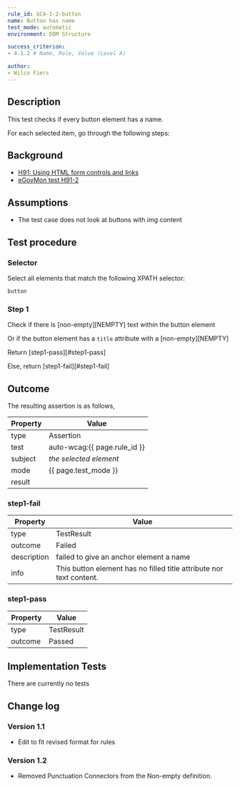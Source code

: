 ```yaml
---
rule_id: SC4-1-2-button
name: Button has name
test_mode: automatic
environment: DOM Structure

success_criterion:
- 4.1.2 # Name, Role, Value (Level A)

author:
- Wilco Fiers
---
```


## Description

This test checks if every button element has a name.

For each selected item, go through the following steps:

## Background

- [H91: Using HTML form controls and links](http://www.w3.org/TR/2014/NOTE-WCAG20-TECHS-20140311/H91.html)
- [eGovMon test H91-2](http://wiki.egovmon.no/wiki/SC4.1.2#ID:_H91-2)

## Assumptions

- The test case does not look at buttons with img content

## Test procedure

### Selector

Select all elements that match the following XPATH selector:

    button

### Step 1

Check if there is [non-empty][NEMPTY] text within the button element

Or if the button element has a `title` attribute with a [non-empty][NEMPTY]

Return [step1-pass][#step1-pass]

Else, return [step1-fail][#step1-fail]

## Outcome

The resulting assertion is as follows,

| Property | Value
|----------|----------
| type     | Assertion
| test     | auto-wcag:{{ page.rule_id }}
| subject  | *the selected element*
| mode     | {{ page.test_mode }}
| result   | <One TestResult from below>

### step1-fail

| Property    | Value
|-------------|----------
| type        | TestResult
| outcome     | Failed
| description | failed to give an anchor element a name
| info        | This button element has no filled title attribute nor text content.

### step1-pass

| Property    | Value
|-------------|----------
| type        | TestResult
| outcome     | Passed

## Implementation Tests

There are currently no tests

## Change log

### Version 1.1

- Edit to fit revised format for rules


### Version 1.2

- Removed Punctuation Connectors from the Non-empty definition.

